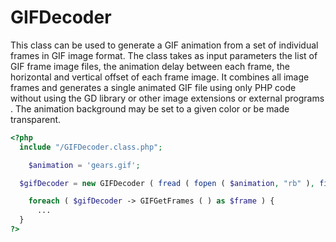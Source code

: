 # GIFDecoder

This class can be used to generate a GIF animation from a set of individual frames in GIF image format.
The class takes as input parameters the list of GIF frame image files, the animation delay between each frame, the horizontal and vertical offset of each frame image.
It combines all image frames and generates a single animated GIF file using only PHP code without using the GD library or other image extensions or external programs .
The animation background may be set to a given color or be made transparent.

```php
<?php
  include "/GIFDecoder.class.php";

	$animation = 'gears.gif';

  $gifDecoder = new GIFDecoder ( fread ( fopen ( $animation, "rb" ), filesize ( $animation ) ) );

	foreach ( $gifDecoder -> GIFGetFrames ( ) as $frame ) {
	  ...
  }
?>
```
